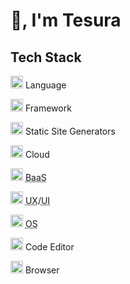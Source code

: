 # 👋, I'm **Tesura**

## Tech Stack

[<img
  src="https://cdn.jsdelivr.net/gh/devicons/devicon/icons/typescript/typescript-plain.svg"
  height="20"
/>](https://typescript.com "TypeScript") Language

[<img
  src="https://cdn.jsdelivr.net/gh/devicons/devicon/icons/react/react-original.svg"
  height="20"
  alt="React"
/>](https://reactjs.org "React") Framework

<img
  src="https://cdn.jsdelivr.net/gh/devicons/devicon/icons/nextjs/nextjs-original.svg"
  height="20"
  alt="Google Cloud"
/> Static Site Generators

<img
  src="https://cdn.jsdelivr.net/gh/devicons/devicon/icons/googlecloud/googlecloud-original.svg"
  height="20"
  alt="Google Cloud"
/> Cloud

<img
  src="https://cdn.jsdelivr.net/gh/devicons/devicon/icons/firebase/firebase-plain.svg"
  height="20"
  alt="Google Cloud"
/> <abbr title="Backend as a Service">BaaS</abbr>

<img
  src="https://cdn.jsdelivr.net/gh/devicons/devicon/icons/figma/figma-original.svg"
  height="20"
  alt="Google Cloud"
/> <abbr title="User Experience">UX</abbr>/<abbr title="User Interface">UI</abbr>

<img
  src="https://cdn.jsdelivr.net/gh/devicons/devicon/icons/ubuntu/ubuntu-plain.svg"
  height="20"
  alt="Google Cloud"
/> <abbr title="Operating System">OS</abbr>

<img
  src="https://cdn.jsdelivr.net/gh/devicons/devicon/icons/vscode/vscode-original.svg"
  height="20"
  alt="Google Cloud"
/> Code Editor

<img
  src="https://icons.iconarchive.com/icons/dtafalonso/android-l/256/Chrome-icon.png"
  height="20"
  alt="Google Cloud"
/> Browser
